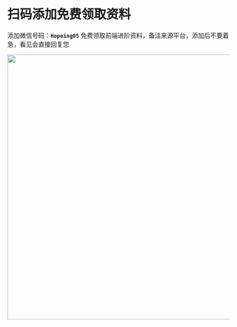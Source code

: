 <h1>扫码添加免费领取资料</h1>

添加微信号码：**`Hopeing05`** 免费领取前端进阶资料，备注来源平台，添加后不要着急，看见会直接回复您

<img width="600" src="https://github.com/user-attachments/assets/2b6b021e-afe2-4d61-bb72-ab45df7ed6c9" />
